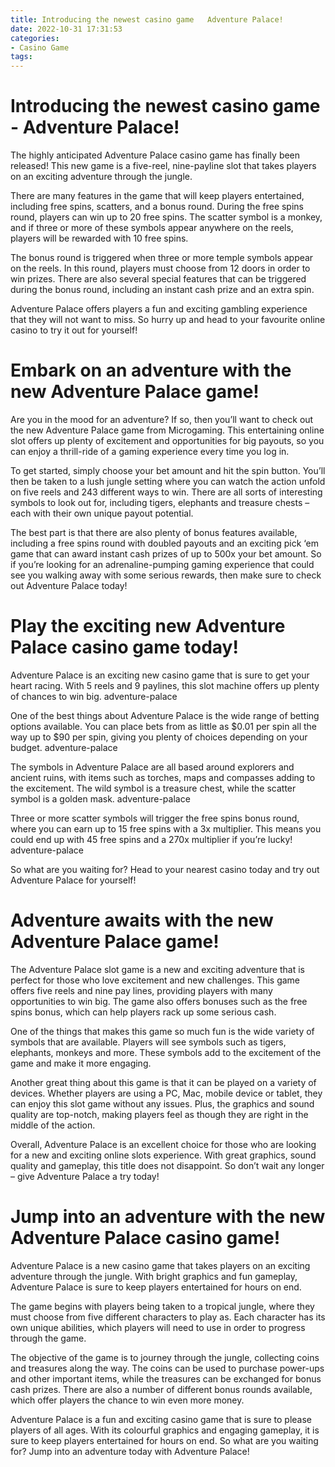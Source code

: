 ```yaml
---
title: Introducing the newest casino game   Adventure Palace!
date: 2022-10-31 17:31:53
categories:
- Casino Game
tags:
---
```



#  Introducing the newest casino game - Adventure Palace!

The highly anticipated Adventure Palace casino game has finally been released! This new game is a five-reel, nine-payline slot that takes players on an exciting adventure through the jungle.

There are many features in the game that will keep players entertained, including free spins, scatters, and a bonus round. During the free spins round, players can win up to 20 free spins. The scatter symbol is a monkey, and if three or more of these symbols appear anywhere on the reels, players will be rewarded with 10 free spins.

The bonus round is triggered when three or more temple symbols appear on the reels. In this round, players must choose from 12 doors in order to win prizes. There are also several special features that can be triggered during the bonus round, including an instant cash prize and an extra spin.

Adventure Palace offers players a fun and exciting gambling experience that they will not want to miss. So hurry up and head to your favourite online casino to try it out for yourself!

#  Embark on an adventure with the new Adventure Palace game!

Are you in the mood for an adventure? If so, then you’ll want to check out the new Adventure Palace game from Microgaming. This entertaining online slot offers up plenty of excitement and opportunities for big payouts, so you can enjoy a thrill-ride of a gaming experience every time you log in.

To get started, simply choose your bet amount and hit the spin button. You’ll then be taken to a lush jungle setting where you can watch the action unfold on five reels and 243 different ways to win. There are all sorts of interesting symbols to look out for, including tigers, elephants and treasure chests – each with their own unique payout potential.

The best part is that there are also plenty of bonus features available, including a free spins round with doubled payouts and an exciting pick ‘em game that can award instant cash prizes of up to 500x your bet amount. So if you’re looking for an adrenaline-pumping gaming experience that could see you walking away with some serious rewards, then make sure to check out Adventure Palace today!

#  Play the exciting new Adventure Palace casino game today!

Adventure Palace is an exciting new casino game that is sure to get your heart racing. With 5 reels and 9 paylines, this slot machine offers up plenty of chances to win big. adventure-palace

One of the best things about Adventure Palace is the wide range of betting options available. You can place bets from as little as $0.01 per spin all the way up to $90 per spin, giving you plenty of choices depending on your budget. adventure-palace

The symbols in Adventure Palace are all based around explorers and ancient ruins, with items such as torches, maps and compasses adding to the excitement. The wild symbol is a treasure chest, while the scatter symbol is a golden mask. adventure-palace

Three or more scatter symbols will trigger the free spins bonus round, where you can earn up to 15 free spins with a 3x multiplier. This means you could end up with 45 free spins and a 270x multiplier if you’re lucky! adventure-palace

So what are you waiting for? Head to your nearest casino today and try out Adventure Palace for yourself!

#  Adventure awaits with the new Adventure Palace game!

The Adventure Palace slot game is a new and exciting adventure that is perfect for those who love excitement and new challenges. This game offers five reels and nine pay lines, providing players with many opportunities to win big. The game also offers bonuses such as the free spins bonus, which can help players rack up some serious cash.

One of the things that makes this game so much fun is the wide variety of symbols that are available. Players will see symbols such as tigers, elephants, monkeys and more. These symbols add to the excitement of the game and make it more engaging.

Another great thing about this game is that it can be played on a variety of devices. Whether players are using a PC, Mac, mobile device or tablet, they can enjoy this slot game without any issues. Plus, the graphics and sound quality are top-notch, making players feel as though they are right in the middle of the action.

Overall, Adventure Palace is an excellent choice for those who are looking for a new and exciting online slots experience. With great graphics, sound quality and gameplay, this title does not disappoint. So don’t wait any longer – give Adventure Palace a try today!

#  Jump into an adventure with the new Adventure Palace casino game!

Adventure Palace is a new casino game that takes players on an exciting adventure through the jungle. With bright graphics and fun gameplay, Adventure Palace is sure to keep players entertained for hours on end.

The game begins with players being taken to a tropical jungle, where they must choose from five different characters to play as. Each character has its own unique abilities, which players will need to use in order to progress through the game.

The objective of the game is to journey through the jungle, collecting coins and treasures along the way. The coins can be used to purchase power-ups and other important items, while the treasures can be exchanged for bonus cash prizes. There are also a number of different bonus rounds available, which offer players the chance to win even more money.

Adventure Palace is a fun and exciting casino game that is sure to please players of all ages. With its colourful graphics and engaging gameplay, it is sure to keep players entertained for hours on end. So what are you waiting for? Jump into an adventure today with Adventure Palace!